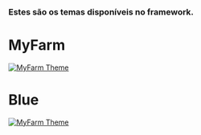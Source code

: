 ### Estes são os temas disponíveis no framework.

# MyFarm

[![MyFarm Theme](img/myfarm-theme.png)](#/Themes/MyFarm)

# Blue

[![MyFarm Theme](img/blue-theme.png)](#/Themes/Blue)
